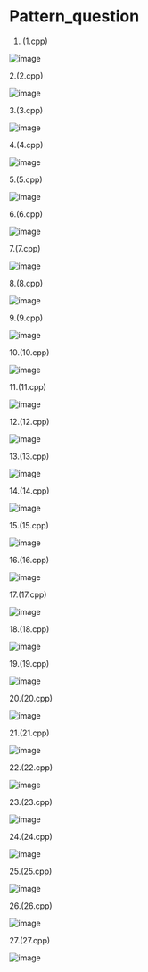 # Pattern_question
1. (1.cpp)

![image](https://github.com/Muskan-Thakur/Pattern_question/assets/106293646/6d817470-df57-45c2-85bf-9c3f2ec122c0)

2.(2.cpp)

![image](https://github.com/Muskan-Thakur/Pattern_question/assets/106293646/7d092634-e8c5-4089-b3fa-b8245bfc2072)

3.(3.cpp)

![image](https://github.com/Muskan-Thakur/Pattern_question/assets/106293646/b04776b6-d1c4-43ff-9a8d-7fdbe95b4494)

4.(4.cpp)

![image](https://github.com/Muskan-Thakur/Pattern_question/assets/106293646/0d81b7f8-d158-4ba4-b924-22556b27cd7c)

5.(5.cpp)

![image](https://github.com/Muskan-Thakur/Pattern_question/assets/106293646/5aae81ae-60bf-4496-9039-3e2cd25e79f0)

6.(6.cpp)

![image](https://github.com/Muskan-Thakur/Pattern_question/assets/106293646/bda8b5f3-e690-43eb-a490-b5b6d944a3e1)

7.(7.cpp)

![image](https://github.com/Muskan-Thakur/Pattern_question/assets/106293646/26918625-41d4-40aa-bd99-a0f10580a068)

8.(8.cpp)

![image](https://github.com/Muskan-Thakur/Pattern_question/assets/106293646/86cacad6-fc95-44d2-8146-474adaa4249c)

9.(9.cpp)

![image](https://github.com/Muskan-Thakur/Pattern_question/assets/106293646/cd2c4a0e-f554-4bcf-b7ea-afeaa7ab768e)

10.(10.cpp)

![image](https://github.com/Muskan-Thakur/Pattern_question/assets/106293646/4cfd8b6b-d419-4bbe-b1ef-30d6c4d34e3a)

11.(11.cpp)

![image](https://github.com/Muskan-Thakur/Pattern_question/assets/106293646/e16d00f1-b529-40cd-afb1-9d14f24da720)

12.(12.cpp)

![image](https://github.com/Muskan-Thakur/Pattern_question/assets/106293646/5b80b6b5-abb0-4554-8e0a-9524302656b3)

13.(13.cpp)

![image](https://github.com/Muskan-Thakur/Pattern_question/assets/106293646/8967b8fa-61f0-4510-b412-854880630696)

14.(14.cpp)

![image](https://github.com/Muskan-Thakur/Pattern_question/assets/106293646/f8f0b8d8-1420-4286-948f-4d7f438f24ec)

15.(15.cpp)

![image](https://github.com/Muskan-Thakur/Pattern_question/assets/106293646/ba3286d8-f312-45bc-ad01-4ae820b518c8)


16.(16.cpp)

![image](https://github.com/Muskan-Thakur/Pattern_question/assets/106293646/7fb7e0d3-54a2-4285-9087-cdeda72b5271)

17.(17.cpp)

![image](https://github.com/Muskan-Thakur/Pattern_question/assets/106293646/13ae77e3-da76-4f68-9fcb-8b84f9e0754a)

18.(18.cpp)

![image](https://github.com/Muskan-Thakur/Pattern_question/assets/106293646/1b966b2b-13d0-48f3-ad53-5d0e08f42377)

19.(19.cpp)

![image](https://github.com/Muskan-Thakur/Pattern_question/assets/106293646/fd6593e0-dc36-435e-ba2b-70581731bc7b)

20.(20.cpp)

![image](https://github.com/Muskan-Thakur/Pattern_question/assets/106293646/3ead90ac-e3fc-4707-bc7c-e57491ec26f1)

21.(21.cpp)

![image](https://github.com/Muskan-Thakur/Pattern_question/assets/106293646/00205d13-7840-418b-a8a2-969b69d0e964)


22.(22.cpp)

![image](https://github.com/Muskan-Thakur/Pattern_question/assets/106293646/c1236c83-9383-4a34-be9d-ae91b412957a)

23.(23.cpp)

![image](https://github.com/Muskan-Thakur/Pattern_question/assets/106293646/8003f944-2337-4c57-95be-508fe8a2915d)

24.(24.cpp)

![image](https://github.com/Muskan-Thakur/Pattern_question/assets/106293646/0c0de6d7-bea4-4cfa-8fb4-5907213383ef)

25.(25.cpp)

![image](https://github.com/Muskan-Thakur/Pattern_question/assets/106293646/c58f88ba-1b06-4dcb-9130-98568989c95f)

26.(26.cpp)

![image](https://github.com/Muskan-Thakur/Pattern_question/assets/106293646/c8c80966-47f6-47fb-bcad-46253fd33777)

27.(27.cpp)

![image](https://github.com/Muskan-Thakur/Pattern_question/assets/106293646/a52e6647-f79f-415e-a188-db92128bcbf4)





